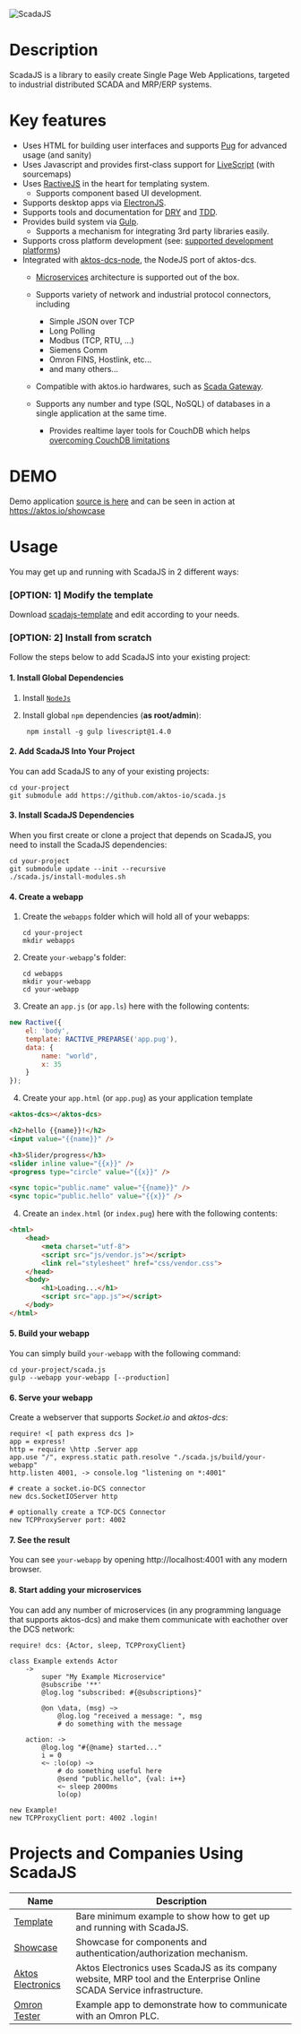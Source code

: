 ![ScadaJS](https://cdn.rawgit.com/aktos-io/scada.js/master/assets/scadajs-logo-long.svg)

# Description

ScadaJS is a library to easily create Single Page Web Applications, targeted to industrial distributed SCADA and MRP/ERP systems.

# Key features

* Uses HTML for building user interfaces and supports [Pug](https://pugjs.org) for advanced usage (and sanity)
* Uses Javascript and provides first-class support for [LiveScript](http://livescript.net) (with sourcemaps)
* Uses [RactiveJS](http://www.ractivejs.org/) in the heart for templating system.
  * Supports component based UI development.
* Supports desktop apps via [ElectronJS](http://electron.atom.io/).
* Supports tools and documentation for [DRY](https://en.wikipedia.org/wiki/Don't_repeat_yourself) and [TDD](https://en.wikipedia.org/wiki/Test-driven_development).
* Provides build system via [Gulp](http://gulpjs.com).
  * Supports a mechanism for integrating 3rd party libraries easily.
* Supports cross platform development (see: [supported development platforms](./doc/supported-development-platforms.md))
* Integrated with [aktos-dcs-node](https://github.com/aktos-io/aktos-dcs-node), the NodeJS port of aktos-dcs. 
   * [Microservices](https://en.wikipedia.org/wiki/Microservices) architecture is supported out of the box.
   * Supports variety of network and industrial protocol connectors, including
     * Simple JSON over TCP
     * Long Polling
     * Modbus (TCP, RTU, ...)
     * Siemens Comm
     * Omron FINS, Hostlink, etc...
     * and many others...

   * Compatible with aktos.io hardwares, such as [Scada Gateway](https://aktos.io/scada/pdf).
   * Supports any number and type (SQL, NoSQL) of databases in a single application at the same time.
     * Provides realtime layer tools for CouchDB which helps [overcoming CouchDB limitations](https://github.com/aktos-io/aktos-dcs-node/tree/master/connectors/couch-dcs)

# DEMO

Demo application [source is here](https://github.com/aktos-io/scadajs-showcase) and can be seen in action at https://aktos.io/showcase

# Usage

You may get up and running with ScadaJS in 2 different ways:

### [OPTION: 1] Modify the template

Download [scadajs-template](https://github.com/aktos-io/scadajs-template) and edit according to your needs.

### [OPTION: 2] Install from scratch

Follow the steps below to add ScadaJS into your existing project:

#### 1. Install Global Dependencies

1. Install [`NodeJs`](https://nodejs.org)
2. Install global `npm` dependencies (**as root/admin**):

        npm install -g gulp livescript@1.4.0

#### 2. Add ScadaJS Into Your Project

You can add ScadaJS to any of your existing projects:

    cd your-project
    git submodule add https://github.com/aktos-io/scada.js

#### 3. Install ScadaJS Dependencies

When you first create or clone a project that depends on ScadaJS, you need to install the ScadaJS dependencies:

    cd your-project
    git submodule update --init --recursive
    ./scada.js/install-modules.sh

#### 4. Create a webapp

1. Create the `webapps` folder which will hold all of your webapps:

       cd your-project
       mkdir webapps

2. Create `your-webapp`'s folder:

       cd webapps
       mkdir your-webapp
       cd your-webapp

3. Create an `app.js` (or `app.ls`) here with the following contents:

```js
new Ractive({
    el: 'body',
    template: RACTIVE_PREPARSE('app.pug'),
    data: {
        name: "world",
        x: 35
    }
});
```

4. Create your `app.html` (or `app.pug`) as your application template

```html
<aktos-dcs></aktos-dcs>

<h2>hello {{name}}!</h2>
<input value="{{name}}" />

<h3>Slider/progress</h3>
<slider inline value="{{x}}" />
<progress type="circle" value="{{x}}" />

<sync topic="public.name" value="{{name}}" />
<sync topic="public.hello" value="{{x}}" />
```

4. Create an `index.html` (or `index.pug`) here with the following contents:

```html
<html>
    <head>
        <meta charset="utf-8">
        <script src="js/vendor.js"></script>
        <link rel="stylesheet" href="css/vendor.css">
    </head>
    <body>
        <h1>Loading...</h1>
        <script src="app.js"></script>
    </body>
</html>
```

#### 5. Build your webapp

You can simply build `your-webapp` with the following command:

    cd your-project/scada.js
    gulp --webapp your-webapp [--production]
    
    
#### 6. Serve your webapp

Create a webserver that supports *Socket.io* and *aktos-dcs*:

```ls
require! <[ path express dcs ]>
app = express!
http = require \http .Server app
app.use "/", express.static path.resolve "./scada.js/build/your-webapp"
http.listen 4001, -> console.log "listening on *:4001"

# create a socket.io-DCS connector
new dcs.SocketIOServer http

# optionally create a TCP-DCS Connector
new TCPProxyServer port: 4002
 ```
 

#### 7. See the result

You can see `your-webapp` by opening http://localhost:4001 with any modern browser.

#### 8. Start adding your microservices

You can add any number of microservices (in any programming language that supports aktos-dcs) and make them communicate with eachother over the DCS network:

```ls
require! dcs: {Actor, sleep, TCPProxyClient}

class Example extends Actor
    ->
        super "My Example Microservice"
        @subscribe '**'
        @log.log "subscribed: #{@subscriptions}"

        @on \data, (msg) ~>
            @log.log "received a message: ", msg
            # do something with the message
            
    action: ->
        @log.log "#{@name} started..."
        i = 0
        <~ :lo(op) ~> 
            # do something useful here  
            @send "public.hello", {val: i++}
            <~ sleep 2000ms
            lo(op)

new Example!
new TCPProxyClient port: 4002 .login! 
```

# Projects and Companies Using ScadaJS

| Name | Description |
| ---- | ----- |
| [Template](https://github.com/aktos-io/scadajs-template) | Bare minimum example to show how to get up and running with ScadaJS. |
| [Showcase](https://github.com/aktos-io/scadajs-showcase) | Showcase for components and authentication/authorization mechanism.|
| [Aktos Electronics](https://aktos.io) | Aktos Electronics uses ScadaJS as its company website, MRP tool and the Enterprise Online SCADA Service infrastructure. |
| [Omron Tester](https://github.com/aktos-io/omron-tester) | Example app to demonstrate how to communicate with an Omron PLC. |
